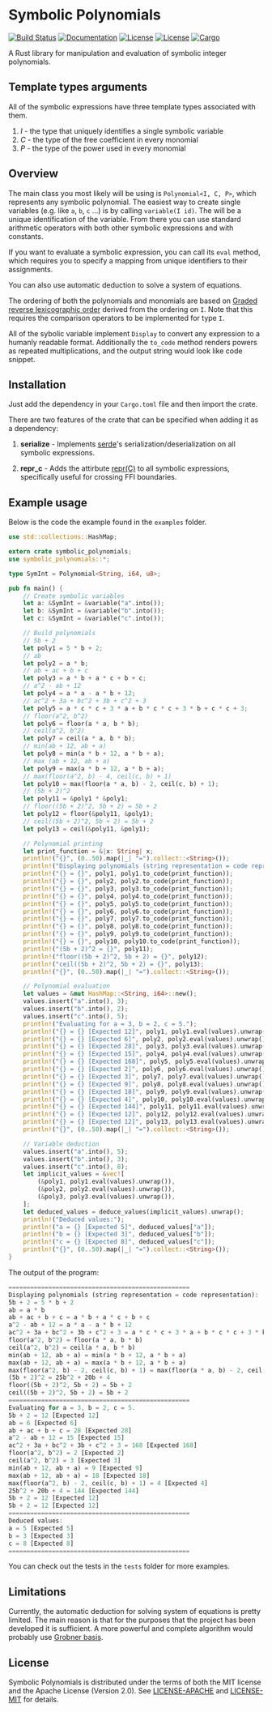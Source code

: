 # Symbolic Polynomials
[![Build Status](https://travis-ci.org/Metadiff/symbolic_polynomials.svg?branch=master)](https://travis-ci.org/Metadiff/symbolic_polynomials)
[![Documentation](https://img.shields.io/badge/doc-master-brightgreen.svg)](https://Metadiff.github.io/symbolic_polynomials)
[![License](https://img.shields.io/badge/Licence-Apache2.0-blue.svg)](LICENSE-APACHE)
[![License](https://img.shields.io/badge/License-MIT-blue.svg)](LICENSE-MIT)
[![Cargo](http://meritbadge.herokuapp.com/symbolic_polynomials)](https://crates.io/crates/symbolic_polynomials)

A Rust library for manipulation and evaluation of symbolic integer polynomials.

## Template types arguments
All of the symbolic expressions have three template types associated with them. 

   1. *I* - the type that uniquely identifies a single symbolic variable
   2. *C* - the type of the free coefficient in every monomial
   3. *P* - the type of the power used in every monomial

## Overview

The main class you most likely will be using is `Polynomial<I, C, P>`, which 
represents any symbolic polynomial. The easiest way to create single variables
(e.g. like `a`, `b`, `c` ...) is by calling `variable(I id)`. The will be a 
unique identification of the variable. From there you can use standard 
arithmetic operators with both other symbolic expressions and with constants. 

If you want to evaluate a symbolic expression, you can call its `eval` method,
which requires you to specify a mapping from unique identifiers to their assignments.

You can also use automatic deduction to solve a system of equations. 

The ordering of both the polynomials and monomials are based on 
[Graded reverse lexicographic order](https://en.wikipedia.org/wiki/Monomial_order#Graded_reverse_lexicographic_order)
derived from the ordering on `I`. Note that this requires the comparison operators
to be implemented for type `I`.

All of the sybolic variable implement `Display` to convert any expression to a humanly 
readable format. Additionally the `to_code` method renders powers as repeated 
multiplications, and the output string would look like code snippet. 

## Installation

Just add the dependency in your `Cargo.toml` file and then import the crate.

There are two features of the crate that can be specified when adding it 
as a dependency:

1. **serialize** - Implements [serde](https://serde.rs/)'s serialization/deserialization on all symbolic expressions.

2. **repr_c** - Adds the attirbute [repr(C)](https://doc.rust-lang.org/nomicon/other-reprs.html#reprc) 
to all symbolic expressions, specifically useful for crossing FFI boundaries.
 
## Example usage

Below is the code the example found in the `examples` folder.

```rust
use std::collections::HashMap;

extern crate symbolic_polynomials;
use symbolic_polynomials::*;

type SymInt = Polynomial<String, i64, u8>;

pub fn main() {
    // Create symbolic variables
    let a: &SymInt = &variable("a".into());
    let b: &SymInt = &variable("b".into());
    let c: &SymInt = &variable("c".into());

    // Build polynomials
    // 5b + 2
    let poly1 = 5 * b + 2;
    // ab
    let poly2 = a * b;
    // ab + ac + b + c
    let poly3 = a * b + a * c + b + c;
    // a^2 - ab + 12
    let poly4 = a * a - a * b + 12;
    // ac^2 + 3a + bc^2 + 3b + c^2 + 3
    let poly5 = a * c * c + 3 * a + b * c * c + 3 * b + c * c + 3;
    // floor(a^2, b^2)
    let poly6 = floor(a * a, b * b);
    // ceil(a^2, b^2)
    let poly7 = ceil(a * a, b * b);
    // min(ab + 12, ab + a)
    let poly8 = min(a * b + 12, a * b + a);
    // max (ab + 12, ab + a)
    let poly9 = max(a * b + 12, a * b + a);
    // max(floor(a^2, b) - 4, ceil(c, b) + 1)
    let poly10 = max(floor(a * a, b) - 2, ceil(c, b) + 1);
    // (5b + 2)^2
    let poly11 = &poly1 * &poly1;
    // floor((5b + 2)^2, 5b + 2) = 5b + 2
    let poly12 = floor(&poly11, &poly1);
    // ceil((5b + 2)^2, 5b + 2) = 5b + 2
    let poly13 = ceil(&poly11, &poly1);

    // Polynomial printing
    let print_function = &|x: String| x;
    println!("{}", (0..50).map(|_| "=").collect::<String>());
    println!("Displaying polynomials (string representation = code representation):");
    println!("{} = {}", poly1, poly1.to_code(print_function));
    println!("{} = {}", poly2, poly2.to_code(print_function));
    println!("{} = {}", poly3, poly3.to_code(print_function));
    println!("{} = {}", poly4, poly4.to_code(print_function));
    println!("{} = {}", poly5, poly5.to_code(print_function));
    println!("{} = {}", poly6, poly6.to_code(print_function));
    println!("{} = {}", poly7, poly7.to_code(print_function));
    println!("{} = {}", poly8, poly8.to_code(print_function));
    println!("{} = {}", poly9, poly9.to_code(print_function));
    println!("{} = {}", poly10, poly10.to_code(print_function));
    println!("(5b + 2)^2 = {}", poly11);
    println!("floor((5b + 2)^2, 5b + 2) = {}", poly12);
    println!("ceil((5b + 2)^2, 5b + 2) = {}", poly13);
    println!("{}", (0..50).map(|_| "=").collect::<String>());

    // Polynomial evaluation
    let values = &mut HashMap::<String, i64>::new();
    values.insert("a".into(), 3);
    values.insert("b".into(), 2);
    values.insert("c".into(), 5);
    println!("Evaluating for a = 3, b = 2, c = 5.");
    println!("{} = {} [Expected 12]", poly1, poly1.eval(values).unwrap());
    println!("{} = {} [Expected 6]", poly2, poly2.eval(values).unwrap());
    println!("{} = {} [Expected 28]", poly3, poly3.eval(values).unwrap());
    println!("{} = {} [Expected 15]", poly4, poly4.eval(values).unwrap());
    println!("{} = {} [Expected 168]", poly5, poly5.eval(values).unwrap());
    println!("{} = {} [Expected 2]", poly6, poly6.eval(values).unwrap());
    println!("{} = {} [Expected 3]", poly7, poly7.eval(values).unwrap());
    println!("{} = {} [Expected 9]", poly8, poly8.eval(values).unwrap());
    println!("{} = {} [Expected 18]", poly9, poly9.eval(values).unwrap());
    println!("{} = {} [Expected 4]", poly10, poly10.eval(values).unwrap());
    println!("{} = {} [Expected 144]", poly11, poly11.eval(values).unwrap());
    println!("{} = {} [Expected 12]", poly12, poly12.eval(values).unwrap());
    println!("{} = {} [Expected 12]", poly13, poly13.eval(values).unwrap());
    println!("{}", (0..50).map(|_| "=").collect::<String>());

    // Variable deduction
    values.insert("a".into(), 5);
    values.insert("b".into(), 3);
    values.insert("c".into(), 8);
    let implicit_values = &vec![
        (&poly1, poly1.eval(values).unwrap()),
        (&poly2, poly2.eval(values).unwrap()),
        (&poly3, poly3.eval(values).unwrap()),
    ];
    let deduced_values = deduce_values(implicit_values).unwrap();
    println!("Deduced values:");
    println!("a = {} [Expected 5]", deduced_values["a"]);
    println!("b = {} [Expected 3]", deduced_values["b"]);
    println!("c = {} [Expected 8]", deduced_values["c"]);
    println!("{}", (0..50).map(|_| "=").collect::<String>());
}
```

The output of the program:
```rust
==================================================
Displaying polynomials (string representation = code representation):
5b + 2 = 5 * b + 2
ab = a * b
ab + ac + b + c = a * b + a * c + b + c
a^2 - ab + 12 = a * a - a * b + 12
ac^2 + 3a + bc^2 + 3b + c^2 + 3 = a * c * c + 3 * a + b * c * c + 3 * b + c * c + 3
floor(a^2, b^2) = floor(a * a, b * b)
ceil(a^2, b^2) = ceil(a * a, b * b)
min(ab + 12, ab + a) = min(a * b + 12, a * b + a)
max(ab + 12, ab + a) = max(a * b + 12, a * b + a)
max(floor(a^2, b) - 2, ceil(c, b) + 1) = max(floor(a * a, b) - 2, ceil(c, b) + 1)
(5b + 2)^2 = 25b^2 + 20b + 4
floor((5b + 2)^2, 5b + 2) = 5b + 2
ceil((5b + 2)^2, 5b + 2) = 5b + 2
==================================================
Evaluating for a = 3, b = 2, c = 5.
5b + 2 = 12 [Expected 12]
ab = 6 [Expected 6]
ab + ac + b + c = 28 [Expected 28]
a^2 - ab + 12 = 15 [Expected 15]
ac^2 + 3a + bc^2 + 3b + c^2 + 3 = 168 [Expected 168]
floor(a^2, b^2) = 2 [Expected 2]
ceil(a^2, b^2) = 3 [Expected 3]
min(ab + 12, ab + a) = 9 [Expected 9]
max(ab + 12, ab + a) = 18 [Expected 18]
max(floor(a^2, b) - 2, ceil(c, b) + 1) = 4 [Expected 4]
25b^2 + 20b + 4 = 144 [Expected 144]
5b + 2 = 12 [Expected 12]
5b + 2 = 12 [Expected 12]
==================================================
Deduced values:
a = 5 [Expected 5]
b = 3 [Expected 3]
c = 8 [Expected 8]
==================================================
```

You can check out the tests in the `tests` folder for more examples.

## Limitations

Currently, the automatic deduction for solving system of equations 
is pretty limited. The main reason is that for the purposes that the 
project has been developed it is sufficient. A more powerful and complete
algorithm would probably use 
[Grobner basis](https://en.wikipedia.org/wiki/Gr%C3%B6bner_basis).

## License
Symbolic Polynomials is distributed under the terms of both the MIT license and the
Apache License (Version 2.0). See [LICENSE-APACHE](LICENSE-APACHE) and
[LICENSE-MIT](LICENSE-MIT) for details.

